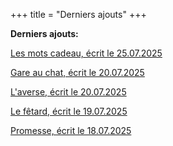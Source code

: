 +++
title = "Derniers ajouts"
+++

**Derniers ajouts:**

[Les mots cadeau, écrit le 25.07.2025](./seasons/27_vingt_septieme_saison/les_mots_cadeau)

[Gare au chat, écrit le 20.07.2025](./seasons/27_vingt_septieme_saison/gare_au_chat)

[L'averse, écrit le 20.07.2025](./seasons/27_vingt_septieme_saison/l_averse)

[Le fêtard, écrit le 19.07.2025](./seasons/27_vingt_septieme_saison/le_fetard)

[Promesse, écrit le 18.07.2025](./seasons/27_vingt_septieme_saison/promesse)

